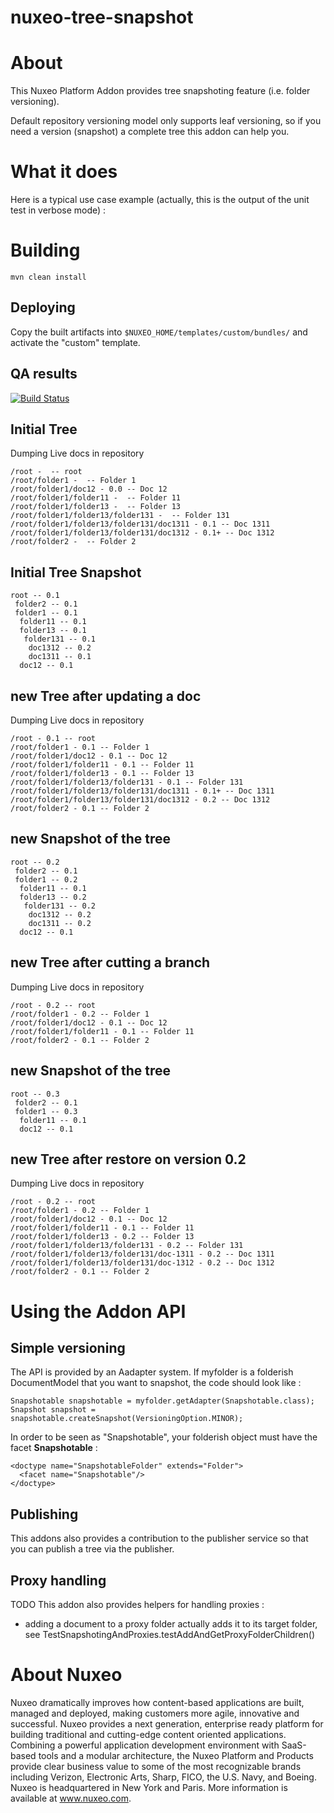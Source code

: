 nuxeo-tree-snapshot
===================

# About

This Nuxeo Platform Addon provides tree snapshoting feature (i.e. folder versioning).

Default repository versioning model only supports leaf versioning, so if you need a version (snapshot) a complete tree this addon can help you.

# What it does

Here is a typical use case example (actually, this is the output of the unit test in verbose mode) :

# Building

    mvn clean install

## Deploying

Copy the built artifacts into `$NUXEO_HOME/templates/custom/bundles/` and activate the "custom" template.

## QA results

[![Build Status](https://qa.nuxeo.org/jenkins/buildStatus/icon?job=addons_nuxeo-tree-snapshot-master)](https://qa.nuxeo.org/jenkins/job/addons_nuxeo-tree-snapshot-master/)

## Initial Tree

Dumping Live docs in repository

    /root -  -- root
    /root/folder1 -  -- Folder 1
    /root/folder1/doc12 - 0.0 -- Doc 12
    /root/folder1/folder11 -  -- Folder 11
    /root/folder1/folder13 -  -- Folder 13
    /root/folder1/folder13/folder131 -  -- Folder 131
    /root/folder1/folder13/folder131/doc1311 - 0.1 -- Doc 1311
    /root/folder1/folder13/folder131/doc1312 - 0.1+ -- Doc 1312
    /root/folder2 -  -- Folder 2


## Initial Tree Snapshot

    root -- 0.1
     folder2 -- 0.1
     folder1 -- 0.1
      folder11 -- 0.1
      folder13 -- 0.1
       folder131 -- 0.1
        doc1312 -- 0.2
        doc1311 -- 0.1
      doc12 -- 0.1

## new Tree after updating a doc

Dumping Live docs in repository

    /root - 0.1 -- root
    /root/folder1 - 0.1 -- Folder 1
    /root/folder1/doc12 - 0.1 -- Doc 12
    /root/folder1/folder11 - 0.1 -- Folder 11
    /root/folder1/folder13 - 0.1 -- Folder 13
    /root/folder1/folder13/folder131 - 0.1 -- Folder 131
    /root/folder1/folder13/folder131/doc1311 - 0.1+ -- Doc 1311
    /root/folder1/folder13/folder131/doc1312 - 0.2 -- Doc 1312
    /root/folder2 - 0.1 -- Folder 2


## new Snapshot of the tree

    root -- 0.2
     folder2 -- 0.1
     folder1 -- 0.2
      folder11 -- 0.1
      folder13 -- 0.2
       folder131 -- 0.2
        doc1312 -- 0.2
        doc1311 -- 0.2
      doc12 -- 0.1

## new Tree after cutting a branch

Dumping Live docs in repository

    /root - 0.2 -- root
    /root/folder1 - 0.2 -- Folder 1
    /root/folder1/doc12 - 0.1 -- Doc 12
    /root/folder1/folder11 - 0.1 -- Folder 11
    /root/folder2 - 0.1 -- Folder 2


## new Snapshot of the tree

    root -- 0.3
     folder2 -- 0.1
     folder1 -- 0.3
      folder11 -- 0.1
      doc12 -- 0.1

## new Tree after restore on version 0.2

Dumping Live docs in repository

    /root - 0.2 -- root
    /root/folder1 - 0.2 -- Folder 1
    /root/folder1/doc12 - 0.1 -- Doc 12
    /root/folder1/folder11 - 0.1 -- Folder 11
    /root/folder1/folder13 - 0.2 -- Folder 13
    /root/folder1/folder13/folder131 - 0.2 -- Folder 131
    /root/folder1/folder13/folder131/doc-1311 - 0.2 -- Doc 1311
    /root/folder1/folder13/folder131/doc-1312 - 0.2 -- Doc 1312
    /root/folder2 - 0.1 -- Folder 2

# Using the Addon API

## Simple versioning

The API is provided by an Aadapter system.
If myfolder is a folderish DocumentModel that you want to snapshot, the code should look like :

    Snapshotable snapshotable = myfolder.getAdapter(Snapshotable.class);
    Snapshot snapshot = snapshotable.createSnapshot(VersioningOption.MINOR);

In order to be seen as "Snapshotable", your folderish object must have the facet **Snapshotable** :

    <doctype name="SnapshotableFolder" extends="Folder">
      <facet name="Snapshotable"/>
    </doctype>

## Publishing

This addons also provides a contribution to the publisher service so that you can publish a tree via the publisher.

## Proxy handling

TODO This addon also provides helpers for handling proxies :
* adding a document to a proxy folder actually adds it to its target folder, see TestSnapshotingAndProxies.testAddAndGetProxyFolderChildren()

# About Nuxeo

Nuxeo dramatically improves how content-based applications are built, managed and deployed, making customers more agile, innovative and successful. Nuxeo provides a next generation, enterprise ready platform for building traditional and cutting-edge content oriented applications. Combining a powerful application development environment with SaaS-based tools and a modular architecture, the Nuxeo Platform and Products provide clear business value to some of the most recognizable brands including Verizon, Electronic Arts, Sharp, FICO, the U.S. Navy, and Boeing. Nuxeo is headquartered in New York and Paris. More information is available at www.nuxeo.com.
